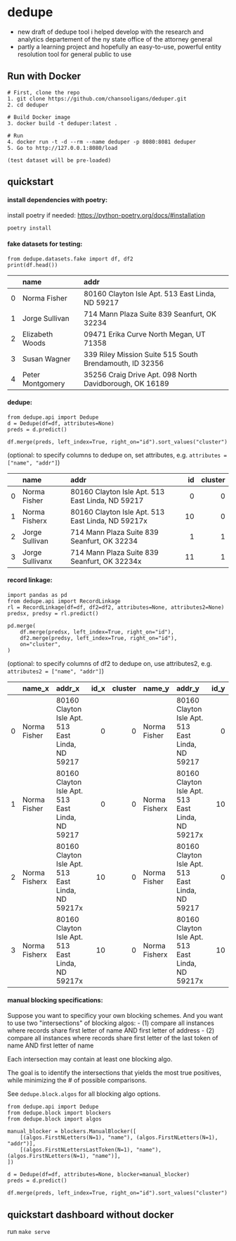 # dedupe  

- new draft of dedupe tool i helped develop with the research and analytics departement of the ny state office of the attorney general
- partly a learning project and hopefully an easy-to-use, powerful entity resolution tool for general public to use

## Run with Docker

```
# First, clone the repo
1. git clone https://github.com/chansooligans/deduper.git
2. cd deduper

# Build Docker image
3. docker build -t deduper:latest .

# Run
4. docker run -t -d --rm --name deduper -p 8080:8081 deduper 
5. Go to http://127.0.0.1:8080/load

(test dataset will be pre-loaded)
```

## quickstart

#### install dependencies with poetry:

install poetry if needed: https://python-poetry.org/docs/#installation

```
poetry install
```

#### fake datasets for testing:

```
from dedupe.datasets.fake import df, df2
print(df.head())
```

|    | name             | addr                                                    |
|---:|:-----------------|:--------------------------------------------------------|
|  0 | Norma Fisher     | 80160 Clayton Isle Apt. 513 East Linda, ND 59217        |
|  1 | Jorge Sullivan   | 714 Mann Plaza Suite 839 Seanfurt, OK 32234             |
|  2 | Elizabeth Woods  | 09471 Erika Curve North Megan, UT 71358                 |
|  3 | Susan Wagner     | 339 Riley Mission Suite 515 South Brendamouth, ID 32356 |
|  4 | Peter Montgomery | 35256 Craig Drive Apt. 098 North Davidborough, OK 16189 |

#### dedupe:

```
from dedupe.api import Dedupe
d = Dedupe(df=df, attributes=None)
preds = d.predict()

df.merge(preds, left_index=True, right_on="id").sort_values("cluster")
```

(optional: to specify columns to dedupe on, set attributes, e.g. `attributes = ["name", "addr"]`)

|    | name               | addr                                                     |   id |   cluster |
|---:|:-------------------|:---------------------------------------------------------|-----:|----------:|
|  0 | Norma Fisher       | 80160 Clayton Isle Apt. 513 East Linda, ND 59217         |    0 |         0 |
|  1 | Norma Fisherx      | 80160 Clayton Isle Apt. 513 East Linda, ND 59217x        |   10 |         0 |
|  2 | Jorge Sullivan     | 714 Mann Plaza Suite 839 Seanfurt, OK 32234              |    1 |         1 |
|  3 | Jorge Sullivanx    | 714 Mann Plaza Suite 839 Seanfurt, OK 32234x             |   11 |         1 |


#### record linkage:

```
import pandas as pd
from dedupe.api import RecordLinkage
rl = RecordLinkage(df=df, df2=df2, attributes=None, attributes2=None)
predsx, predsy = rl.predict()

pd.merge(
    df.merge(predsx, left_index=True, right_on="id"),
    df2.merge(predsy, left_index=True, right_on="id"),
    on="cluster",
)
```

(optional: to specify columns of df2 to dedupe on, use attributes2, e.g. `attributes2 = ["name", "addr"]`)

|    | name_x          | addr_x                                            |   id_x |   cluster | name_y           | addr_y                                            |   id_y |
|---:|:----------------|:--------------------------------------------------|-------:|----------:|:-----------------|:--------------------------------------------------|-------:|
|  0 | Norma Fisher    | 80160 Clayton Isle Apt. 513 East Linda, ND 59217  |      0 |         0 | Norma Fisher     | 80160 Clayton Isle Apt. 513 East Linda, ND 59217  |      0 |
|  1 | Norma Fisher    | 80160 Clayton Isle Apt. 513 East Linda, ND 59217  |      0 |         0 | Norma Fisherx    | 80160 Clayton Isle Apt. 513 East Linda, ND 59217x |     10 |
|  2 | Norma Fisherx   | 80160 Clayton Isle Apt. 513 East Linda, ND 59217x |     10 |         0 | Norma Fisher     | 80160 Clayton Isle Apt. 513 East Linda, ND 59217  |      0 |
|  3 | Norma Fisherx   | 80160 Clayton Isle Apt. 513 East Linda, ND 59217x |     10 |         0 | Norma Fisherx    | 80160 Clayton Isle Apt. 513 East Linda, ND 59217x |     10 |


#### manual blocking specifications:

Suppose you want to specificy your own blocking schemes. And you want to use 
two "intersections" of blocking algos: 
    - (1) compare all instances where records share first letter of name AND 
    first letter of address
    - (2) compare all instances where records share first letter of the last 
    token of name AND first letter of name

Each intersection may contain at least one blocking algo.   

The goal is to identify the intersections that yields the most true positives, 
while minimizing the # of possible comparisons.  

See `dedupe.block.algos` for all blocking algo options.

```
from dedupe.api import Dedupe
from dedupe.block import blockers 
from dedupe.block import algos

manual_blocker = blockers.ManualBlocker([
    [(algos.FirstNLetters(N=1), "name"), (algos.FirstNLetters(N=1), "addr")],
    [(algos.FirstNLettersLastToken(N=1), "name"), (algos.FirstNLetters(N=1), "name")],
])

d = Dedupe(df=df, attributes=None, blocker=manual_blocker)
preds = d.predict()

df.merge(preds, left_index=True, right_on="id").sort_values("cluster")
```

## quickstart dashboard without docker

run `make serve`